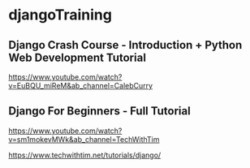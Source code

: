 # djangoTraining

## Django Crash Course - Introduction + Python Web Development Tutorial

https://www.youtube.com/watch?v=EuBQU_miReM&ab_channel=CalebCurry


## Django For Beginners - Full Tutorial

https://www.youtube.com/watch?v=sm1mokevMWk&ab_channel=TechWithTim

https://www.techwithtim.net/tutorials/django/